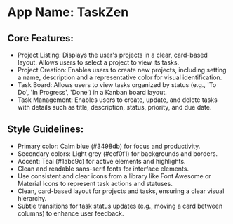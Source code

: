 # **App Name**: TaskZen

## Core Features:

- Project Listing: Displays the user's projects in a clear, card-based layout. Allows users to select a project to view its tasks.
- Project Creation: Enables users to create new projects, including setting a name, description and a representative color for visual identification.
- Task Board: Allows users to view tasks organized by status (e.g., 'To Do', 'In Progress', 'Done') in a Kanban board layout.
- Task Management: Enables users to create, update, and delete tasks with details such as title, description, status, priority, and due date.

## Style Guidelines:

- Primary color: Calm blue (#3498db) for focus and productivity.
- Secondary colors: Light grey (#ecf0f1) for backgrounds and borders.
- Accent: Teal (#1abc9c) for active elements and highlights.
- Clean and readable sans-serif fonts for interface elements.
- Use consistent and clear icons from a library like Font Awesome or Material Icons to represent task actions and statuses.
- Clean, card-based layout for projects and tasks, ensuring a clear visual hierarchy.
- Subtle transitions for task status updates (e.g., moving a card between columns) to enhance user feedback.